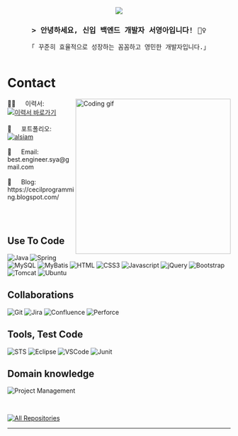 <!--
<h2 align="center">
  Welcome, I'm SYA!
  <img src="https://media.giphy.com/media/hvRJCLFzcasrR4ia7z/giphy.gif" width="28">
</h2>
-->

<!--
<p align="center">
  <a href="https://github.com/syasyass"><img src="https://readme-typing-svg.herokuapp.com/?lines=Self%20Taught%20Programmer;Front%20End%20Developer;1.5%2B%20years%20of%20coding%20experience;Always%20learning%20new%20things&center=true&width=380&height=45"></a>
</p>
 -->
<p align="center"><img src="https://capsule-render.vercel.app/api?type=rounded&color=gradient&height=200&text=Engineer%20SYA&fontSize=45"></p>

<!-- Intro  -->
<h3 align="center">
        <samp>&gt; 안녕하세요, 신입 백엔드 개발자 서영아입니다! 🙋‍♀️
        </samp>
</h3>


<p align="center"> 
  <samp>
    「 꾸준히 효율적으로 성장하는 꼼꼼하고 영민한 개발자입니다.」
    <br>
    <br>
  </samp>
</p>



<!-- About Section -->
 # Contact
 
<p>
 <img align="right" width="350" src="/assets/programmer.gif" alt="Coding gif" />
  👩‍🦰 &emsp; 이력서:  <a href="https://nutritious-viscose-c44.notion.site/88cc084443144c4b89b9ceec308bafdf?pvs=4" target="blank">
  <img src="https://img.shields.io/badge/Notion Resume-0077B5?style=for-the-badge&logo=medium&logoColor=white" alt="이력서 바로가기" />
 </a><br/><br/>
  📒 &emsp; 포트폴리오:   <a href="https://www.notion.so/88cc084443144c4b89b9ceec308bafdf?pvs=4#0e1c4a4cf0514b8f827939583189c103" target="_blank">
  <img src="https://img.shields.io/badge/PDF Portfolio-fe4164?style=for-the-badge&logo=instagram&logoColor=white" alt="alsiam" />
 </a> <br/><br/>
 📧 &emsp; Email:  best.engineer.sya@gmail.com<br/><br/>
 💬 &emsp; Blog:  https://cecilprogramming.blogspot.com/

</p>

<br/>
<br/>

## Use To Code

![Java](https://img.shields.io/badge/Java-007acc?style=for-the-badge&labelColor=black&logo=java&logoColor=007acc)
![Spring](https://img.shields.io/badge/Spring-4EA94B?style=for-the-badge&logo=spring&logoColor=white)
![MySQL](https://img.shields.io/badge/MySQL-3C873A?style=for-the-badge&labelColor=black&logo=mysql&logoColor=3C873A)
![MyBatis](https://img.shields.io/badge/MyBatis-61DBFB?style=for-the-badge&labelColor=black&logo=mybatis&logoColor=61DBFB)
![HTML](https://img.shields.io/badge/HTML5-E34F26?style=for-the-badge&logo=html5&logoColor=white)
![CSS3](https://img.shields.io/badge/CSS3-1572B6?style=for-the-badge&logo=css3&logoColor=white)
![Javascript](https://img.shields.io/badge/Javascript-F0DB4F?style=for-the-badge&labelColor=black&logo=javascript&logoColor=F0DB4F)
![jQuery](https://img.shields.io/badge/jQuery-20232A?style=for-the-badge&logo=jquery&logoColor=61DAFB)
![Bootstrap](https://img.shields.io/badge/Bootstrap-563D7C?style=for-the-badge&logo=bootstrap&logoColor=white)
![Tomcat](https://img.shields.io/badge/Tomcat-000000?style=for-the-badge&logo=tomcat&logoColor=white)
![Ubuntu](https://img.shields.io/badge/Ubuntu-CC6699?style=for-the-badge&logo=ubuntu&logoColor=white)

## Collaborations

![Git](https://img.shields.io/badge/Git-F05032?style=for-the-badge&logo=git&logoColor=white)
![Jira](https://img.shields.io/badge/Jira-092749?style=for-the-badge&logo=jira&logoColor=06B6D4&labelColor=000000)
![Confluence](https://img.shields.io/badge/Confluence-2E7EEA?style=for-the-badge&logo=confluence&logoColor=white)
![Perforce](https://img.shields.io/badge/Perforce-000000?style=for-the-badge&logo=perforce&logoColor=white)

## Tools, Test Code
![STS](https://img.shields.io/badge/STS-0170FE?style=for-the-badge&logo=STS&logoColor=white)
![Eclipse](https://img.shields.io/badge/Eclipse-593D88?style=for-the-badge&logo=eclipse&logoColor=white)
![VSCode](https://img.shields.io/badge/Visual_Studio-0078d7?style=for-the-badge&logo=visual%20studio&logoColor=white)
![Junit](https://img.shields.io/badge/Junit5-000000?style=for-the-badge&logo=junit&logoColor=white)

## Domain knowledge
![Project Management](https://img.shields.io/badge/Project_Management-FF4154?style=for-the-badge&logo=projectmanagement%20query&logoColor=white)

<br/>
<p align="left">
  <a href="https://github.com/syasyass?tab=repositories" target="_blank"><img alt="All Repositories" title="All Repositories" src="https://img.shields.io/badge/-All%20Repos-2962FF?style=for-the-badge&logo=koding&logoColor=white"/></a>
</p>

<hr/>
<br/>
